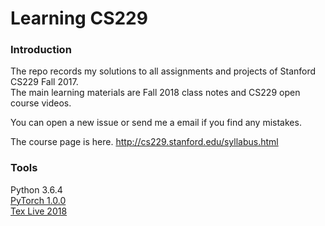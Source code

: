 # Learning CS229

### Introduction
The repo records my solutions to all assignments and projects of Stanford CS229 Fall 2017. <br>
The main learning materials are Fall 2018 class notes and CS229 open course videos.

You can open a new issue or send me a email if you find any mistakes.

The course page is here. http://cs229.stanford.edu/syllabus.html

### Tools
Python 3.6.4 <br>
[PyTorch 1.0.0](https://pytorch.org) <br>
[Tex Live 2018](http://www.tug.org/texlive/windows.html)
